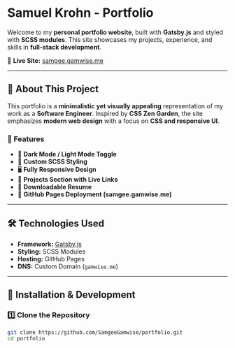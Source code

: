 # Samuel Krohn - Portfolio

Welcome to my **personal portfolio website**, built with **Gatsby.js** and styled with **SCSS modules**. This site showcases my projects, experience, and skills in **full-stack development**.

🚀 **Live Site:** [samgee.gamwise.me](https://samgee.gamwise.me)

---

## 📌 About This Project
This portfolio is a **minimalistic yet visually appealing** representation of my work as a **Software Engineer**. Inspired by **CSS Zen Garden**, the site emphasizes **modern web design** with a focus on **CSS and responsive UI**.

### **🔹 Features**
- 🌙 **Dark Mode / Light Mode Toggle**
- 🎨 **Custom SCSS Styling**
- 🖥 **Fully Responsive Design**
- 📁 **Projects Section with Live Links**
- 📜 **Downloadable Resume**
- 📌 **GitHub Pages Deployment (samgee.gamwise.me)**

---

## 🛠️ Technologies Used
- **Framework:** [Gatsby.js](https://www.gatsbyjs.com/)
- **Styling:** SCSS Modules
- **Hosting:** GitHub Pages
- **DNS:** Custom Domain (`gamwise.me`)

---

## 🔧 Installation & Development
### **1️⃣ Clone the Repository**
```sh
git clone https://github.com/SamgeeGamwise/portfolio.git
cd portfolio
